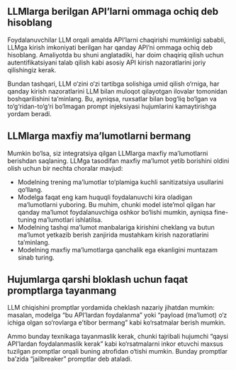 
## LLMlarga berilgan API’larni ommaga ochiq deb hisoblang

Foydalanuvchilar LLM orqali amalda API’larni chaqirishi mumkinligi sababli, LLMga kirish imkoniyati berilgan har qanday API’ni ommaga ochiq deb hisoblang. Amaliyotda bu shuni anglatadiki, har doim chaqiriq qilish uchun autentifikatsiyani talab qilish kabi asosiy API kirish nazoratlarini joriy qilishingiz kerak.

Bundan tashqari, LLM o‘zini o‘zi tartibga solishiga umid qilish o‘rniga, har qanday kirish nazoratlarini LLM bilan muloqot qilayotgan ilovalar tomonidan boshqarilishini ta’minlang. Bu, ayniqsa, ruxsatlar bilan bog‘liq bo‘lgan va to‘g‘ridan-to‘g‘ri bo‘lmagan prompt injeksiyasi hujumlarini kamaytirishga yordam beradi.

## LLMlarga maxfiy ma’lumotlarni bermang

Mumkin bo‘lsa, siz integratsiya qilgan LLMlarga maxfiy ma’lumotlarni berishdan saqlaning. LLMga tasodifan maxfiy ma’lumot yetib borishini oldini olish uchun bir nechta choralar mavjud:

* Modelning trening ma’lumotlar to‘plamiga kuchli sanitizatsiya usullarini qo‘llang.
* Modelga faqat eng kam huquqli foydalanuvchi kira oladigan ma’lumotlarni yuboring. Bu muhim, chunki model iste’mol qilgan har qanday ma’lumot foydalanuvchiga oshkor bo‘lishi mumkin, ayniqsa fine-tuning ma’lumotlari ishlatilsa.
* Modelning tashqi ma’lumot manbalariga kirishini cheklang va butun ma’lumot yetkazib berish zanjirida mustahkam kirish nazoratlarini ta’minlang.
* Modelning maxfiy ma’lumotlarga qanchalik ega ekanligini muntazam sinab turing.

## Hujumlarga qarshi bloklash uchun faqat promptlarga tayanmang

LLM chiqishini promptlar yordamida cheklash nazariy jihatdan mumkin: masalan, modelga “bu API’lardan foydalanma” yoki “payload (ma’lumot) o‘z ichiga olgan so‘rovlarga e’tibor bermang” kabi ko‘rsatmalar berish mumkin.

Ammo bunday texnikaga tayanmaslik kerak, chunki tajribali hujumchi “qaysi API’lardan foydalanmaslik kerak” kabi ko‘rsatmalarni inkor etuvchi maxsus tuzilgan promptlar orqali buning atrofidan o‘tishi mumkin. Bunday promptlar ba’zida “jailbreaker” promptlar deb ataladi.
